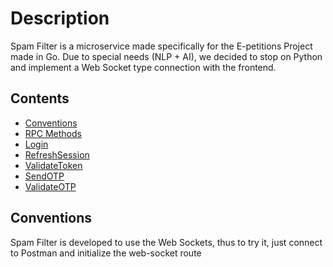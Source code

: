 # Description
Spam Filter is a microservice made specifically for the E-petitions Project made in Go. Due to special needs (NLP + AI), we decided to stop on Python and implement a Web Socket type connection with the frontend.

## Contents
- [Conventions](#conventions)
- [RPC Methods](#rpc-methods)
- [Login](#login)
- [RefreshSession](#refreshsession)
- [ValidateToken](#validatetoken)
- [SendOTP](#sendotp)
- [ValidateOTP](#validateotp)

## Conventions
Spam Filter is developed to use the Web Sockets, thus to try it, just connect to Postman and initialize the web-socket route
